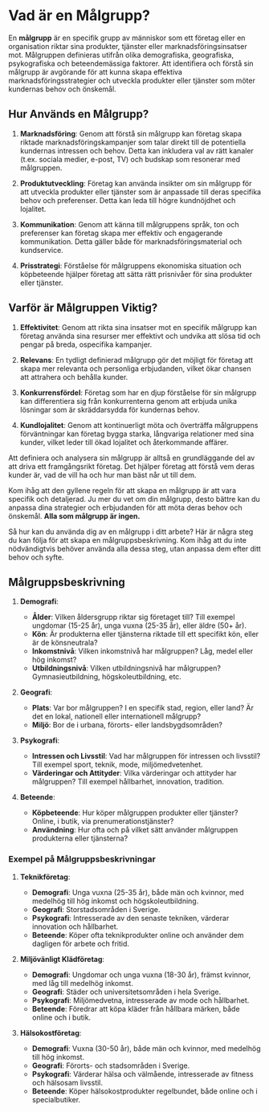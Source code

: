 # Vad är en Målgrupp?

En **målgrupp** är en specifik grupp av människor som ett företag eller en organisation riktar sina produkter, tjänster eller marknadsföringsinsatser mot. Målgruppen definieras utifrån olika demografiska, geografiska, psykografiska och beteendemässiga faktorer. Att identifiera och förstå sin målgrupp är avgörande för att kunna skapa effektiva marknadsföringsstrategier och utveckla produkter eller tjänster som möter kundernas behov och önskemål.

## Hur Används en Målgrupp?

1. **Marknadsföring**: Genom att förstå sin målgrupp kan företag skapa riktade marknadsföringskampanjer som talar direkt till de potentiella kundernas intressen och behov. Detta kan inkludera val av rätt kanaler (t.ex. sociala medier, e-post, TV) och budskap som resonerar med målgruppen.
   
2. **Produktutveckling**: Företag kan använda insikter om sin målgrupp för att utveckla produkter eller tjänster som är anpassade till deras specifika behov och preferenser. Detta kan leda till högre kundnöjdhet och lojalitet.

3. **Kommunikation**: Genom att känna till målgruppens språk, ton och preferenser kan företag skapa mer effektiv och engagerande kommunikation. Detta gäller både för marknadsföringsmaterial och kundservice.

4. **Prisstrategi**: Förståelse för målgruppens ekonomiska situation och köpbeteende hjälper företag att sätta rätt prisnivåer för sina produkter eller tjänster.

## Varför är Målgruppen Viktig?

1. **Effektivitet**: Genom att rikta sina insatser mot en specifik målgrupp kan företag använda sina resurser mer effektivt och undvika att slösa tid och pengar på breda, ospecifika kampanjer.

2. **Relevans**: En tydligt definierad målgrupp gör det möjligt för företag att skapa mer relevanta och personliga erbjudanden, vilket ökar chansen att attrahera och behålla kunder.

3. **Konkurrensfördel**: Företag som har en djup förståelse för sin målgrupp kan differentiera sig från konkurrenterna genom att erbjuda unika lösningar som är skräddarsydda för kundernas behov.

4. **Kundlojalitet**: Genom att kontinuerligt möta och överträffa målgruppens förväntningar kan företag bygga starka, långvariga relationer med sina kunder, vilket leder till ökad lojalitet och återkommande affärer.

Att definiera och analysera sin målgrupp är alltså en grundläggande del av att driva ett framgångsrikt företag. Det hjälper företag att förstå vem deras kunder är, vad de vill ha och hur man bäst når ut till dem.

Kom ihåg att den gyllene regeln för att skapa en målgrupp är att vara specifik och detaljerad. Ju mer du vet om din målgrupp, desto bättre kan du anpassa dina strategier och erbjudanden för att möta deras behov och önskemål.
**Alla som målgrupp är ingen.**

Så hur kan du använda dig av en målgrupp i ditt arbete? Här är några steg du kan följa för att skapa en målgruppsbeskrivning. Kom ihåg att du inte nödvändigtvis behöver använda alla dessa steg, utan anpassa dem efter ditt behov och syfte.

## Målgruppsbeskrivning
1. **Demografi**:
   - **Ålder**: Vilken åldersgrupp riktar sig företaget till? Till exempel ungdomar (15-25 år), unga vuxna (25-35 år), eller äldre (50+ år).
   - **Kön**: Är produkterna eller tjänsterna riktade till ett specifikt kön, eller är de könsneutrala?
   - **Inkomstnivå**: Vilken inkomstnivå har målgruppen? Låg, medel eller hög inkomst?
   - **Utbildningsnivå**: Vilken utbildningsnivå har målgruppen? Gymnasieutbildning, högskoleutbildning, etc.

2. **Geografi**:
   - **Plats**: Var bor målgruppen? I en specifik stad, region, eller land? Är det en lokal, nationell eller internationell målgrupp?
   - **Miljö**: Bor de i urbana, förorts- eller landsbygdsområden?

3. **Psykografi**:
   - **Intressen och Livsstil**: Vad har målgruppen för intressen och livsstil? Till exempel sport, teknik, mode, miljömedvetenhet.
   - **Värderingar och Attityder**: Vilka värderingar och attityder har målgruppen? Till exempel hållbarhet, innovation, tradition.

4. **Beteende**:
   - **Köpbeteende**: Hur köper målgruppen produkter eller tjänster? Online, i butik, via prenumerationstjänster?
   - **Användning**: Hur ofta och på vilket sätt använder målgruppen produkterna eller tjänsterna?

### Exempel på Målgruppsbeskrivningar
1. **Teknikföretag**:
   - **Demografi**: Unga vuxna (25-35 år), både män och kvinnor, med medelhög till hög inkomst och högskoleutbildning.
   - **Geografi**: Storstadsområden i Sverige.
   - **Psykografi**: Intresserade av den senaste tekniken, värderar innovation och hållbarhet.
   - **Beteende**: Köper ofta teknikprodukter online och använder dem dagligen för arbete och fritid.

2. **Miljövänligt Klädföretag**:
   - **Demografi**: Ungdomar och unga vuxna (18-30 år), främst kvinnor, med låg till medelhög inkomst.
   - **Geografi**: Städer och universitetsområden i hela Sverige.
   - **Psykografi**: Miljömedvetna, intresserade av mode och hållbarhet.
   - **Beteende**: Föredrar att köpa kläder från hållbara märken, både online och i butik.

3. **Hälsokostföretag**:
   - **Demografi**: Vuxna (30-50 år), både män och kvinnor, med medelhög till hög inkomst.
   - **Geografi**: Förorts- och stadsområden i Sverige.
   - **Psykografi**: Värderar hälsa och välmående, intresserade av fitness och hälsosam livsstil.
   - **Beteende**: Köper hälsokostprodukter regelbundet, både online och i specialbutiker.
